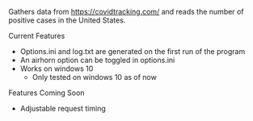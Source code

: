 Gathers data from https://covidtracking.com/ and reads the number of positive cases in the United States. 
 
Current Features
<ul>
<li>Options.ini and log.txt are generated on the first run of the program</li>
<li>An airhorn option can be toggled in options.ini</li>
<li>Works on windows 10
<ul>
<li>Only tested on windows 10 as of now</li>
</ul>
</li>
</ul>

Features Coming Soon
<ul>
<li>Adjustable request timing</li>
</ul>
